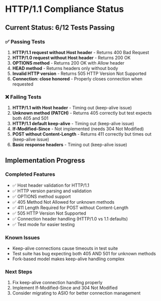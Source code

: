 # HTTP/1.1 Compliance Status

## Current Status: 6/12 Tests Passing

### ✅ Passing Tests

1. **HTTP/1.1 request without Host header** - Returns 400 Bad Request
2. **HTTP/1.0 request without Host header** - Returns 200 OK
3. **OPTIONS method** - Returns 200 OK with Allow header
4. **HEAD method** - Returns headers only without body
5. **Invalid HTTP version** - Returns 505 HTTP Version Not Supported
6. **Connection: close honored** - Properly closes connection when requested

### ❌ Failing Tests

1. **HTTP/1.1 with Host header** - Timing out (keep-alive issue)
2. **Unknown method (PATCH)** - Returns 405 correctly but test expects both 405 and 501
3. **HTTP/1.1 default keep-alive** - Timing out (keep-alive issue)
4. **If-Modified-Since** - Not implemented (needs 304 Not Modified)
5. **POST without Content-Length** - Returns 411 correctly but times out (keep-alive issue)
6. **Basic response headers** - Timing out (keep-alive issue)

## Implementation Progress

### Completed Features
- ✅ Host header validation for HTTP/1.1
- ✅ HTTP version parsing and validation
- ✅ OPTIONS method support
- ✅ 405 Method Not Allowed for unknown methods
- ✅ 411 Length Required for POST without Content-Length
- ✅ 505 HTTP Version Not Supported
- ✅ Connection header handling (HTTP/1.0 vs 1.1 defaults)
- ✅ Test mode for easier testing

### Known Issues
- Keep-alive connections cause timeouts in test suite
- Test suite has bug expecting both 405 AND 501 for unknown methods
- Fork-based model makes keep-alive handling complex

### Next Steps
1. Fix keep-alive connection handling properly
2. Implement If-Modified-Since and 304 Not Modified
3. Consider migrating to ASIO for better connection management